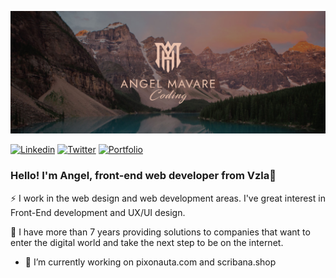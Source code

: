 ![App Screenshot](https://raw.githubusercontent.com/angelmavare/angelmavare/main/screenshots/bannerGithub.jpg)
<!-- ![App Screenshot](https://raw.githubusercontent.com/angelmavare/angelmavare/main/screenshots/linkedin3.jpg) -->
<!-- [![Linkedin](https://badgen.net/badge/icon/linkedin?icon=linkedin&label)](https://twitter.com)
[![Twitter](https://badgen.net/badge/icon/twitter?icon=twitter&label)](https://twitter.com) -->

<!-- 
NOTE:
--------------------------------------------------------------------------
Badges in: https://github.com/alexandresanlim/Badges4-README.md-Profile 
-------------------------------------------------------------------------->
[![Linkedin](https://img.shields.io/badge/LinkedIn-0077B5?style=for-the-badge&logo=linkedin&logoColor=white)](https://www.linkedin.com/in/angel-mavare-801b12104/)
[![Twitter](https://img.shields.io/badge/Twitter-1DA1F2?style=for-the-badge&logo=twitter&logoColor=white)](https://twitter.com/angelmavare1)
[![Portfolio](https://badgen.net/badge/portfolio/website/black?icon=chrome)](https://angelmavare.pixonauta.com)

<!-- [![JavaScript](https://img.shields.io/badge/--F7DF1E?logo=javascript&logoColor=000)](https://www.javascript.com/)
[![Figma](https://img.shields.io/badge/--F24E1E?logo=figma&logoColor=ffffff)](https://www.figma.com/)
[![Photoshop](https://img.shields.io/badge/--31A8FF?logo=adobe%20photoshop&logoColor=000)](https://www.photoshop.com/) -->

### Hello! I'm Angel, front-end web developer from Vzla👋

⚡ I work in the web design and web development areas. I've great interest in Front-End development and UX/UI design.

🌱 I have more than 7 years providing solutions to companies that want to enter the digital world and take the next step to be on the internet.

- 🔭 I’m currently working on pixonauta.com and scribana.shop
<!--
**angelmavare/angelmavare** is a ✨ _special_ ✨ repository because its `README.md` (this file) appears on your GitHub profile.

Here are some ideas to get you started:


- 🌱 I’m currently learning ...
- 👯 I’m looking to collaborate on ...
- 🤔 I’m looking for help with ...
- 💬 Ask me about ...
- 📫 How to reach me: ...
- 😄 Pronouns: ...
- ⚡ Fun fact: ...



### :hammer_and_wrench: Languages and Tools :-->
